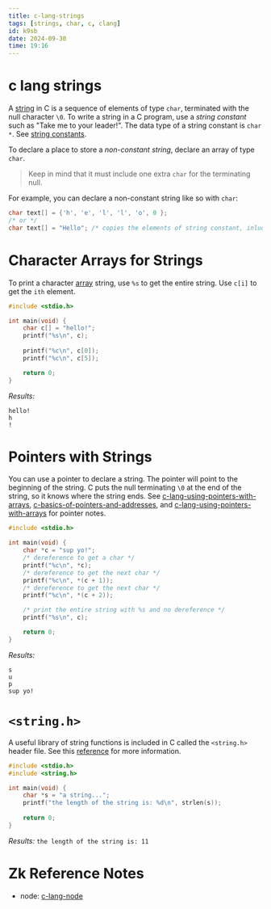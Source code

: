 ```yaml
---
title: c-lang-strings
tags: [strings, char, c, clang] 
id: k9sb
date: 2024-09-30
time: 19:16
---
```


# c lang strings

A [string](https://github.com/VernonGrant/gnu-c-language-manual/blob/main/markdown/Strings.md) in C is a sequence of elements of type `char`, terminated with the 
null character `\0`. To write a string in a C program, use a *string constant* 
such as "Take me to your leader!". The data type of a string constant is 
`char *`. See [string constants](https://github.com/VernonGrant/gnu-c-language-manual/blob/main/markdown/String-Constants.md).

To declare a place to store a *non-constant string*, declare an array of type
`char`.

> Keep in mind that it must include one extra `char` for the terminating null.

For example, you can declare a non-constant string like so with `char`:

```c
char text[] = {'h', 'e', 'l', 'l', 'o', 0 };
/* or */
char text[] = "Hello"; /* copies the elements of string constant, inluding \0 */
```

# Character Arrays for Strings

To print a character [array](vgpy%20array-basics-in-c-lang.md) string, use `%s` to get the entire string. Use `c[i]` to
get the `ith` element.

```c
#include <stdio.h>

int main(void) {
    char c[] = "hello!";
    printf("%s\n", c);
    
    printf("%c\n", c[0]);
    printf("%c\n", c[5]);

    return 0;
}

```

*Results:*
```
hello!
h
!
```

# Pointers with Strings

You can use a pointer to declare a string. The pointer will point to the beginning 
of the string. C puts the null terminating `\0` at the end of the string, so it 
knows where the string ends. See [c-lang-using-pointers-with-arrays](femq-c-lang-using-pointers-with-arrays.md), [c-basics-of-pointers-and-addresses](68q5-c-basics-of-pointers-and-addresses.md),
and [c-lang-using-pointers-with-arrays](femq-c-lang-using-pointers-with-arrays.md) for pointer notes.


```c
#include <stdio.h>

int main(void) {
    char *c = "sup yo!";
    /* dereference to get a char */
    printf("%c\n", *c);
    /* dereference to get the next char */
    printf("%c\n", *(c + 1));
    /* dereference to get the next char */
    printf("%c\n", *(c + 2));

    /* print the entire string with %s and no dereference */
    printf("%s\n", c);

    return 0;
}
```

*Results:*
```
s
u
p
sup yo!
```

# `<string.h>` 

A useful library of string functions is included in C called the `<string.h>` 
header file. See this [reference](https://cplusplus.com/reference/cstring/) for more information.

```c
#include <stdio.h>
#include <string.h>

int main(void) {
    char *s = "a string...";
    printf("the length of the string is: %d\n", strlen(s));
    
    return 0;
}
```

*Results:* `the length of the string is: 11`

# Zk Reference Notes

- node: [c-lang-node](3xe5-c-lang-node.md)


